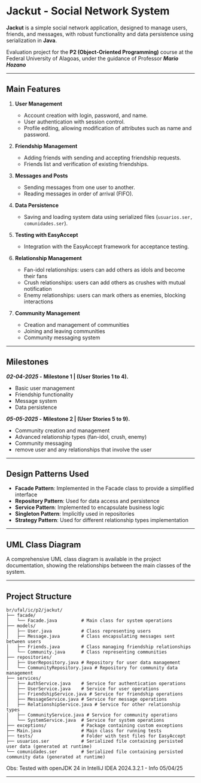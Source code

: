 # Jackut - Social Network System

**Jackut** is a simple social network application, designed to manage users, friends, and messages, with robust functionality and data persistence using serialization in **Java**.

Evaluation project for the **P2 (Object-Oriented Programming)** course at the Federal University of Alagoas, under the guidance of Professor ***Mario Hozano***

---

## Main Features

1. **User Management**
    - Account creation with login, password, and name.
    - User authentication with session control.
    - Profile editing, allowing modification of attributes such as name and password.

2. **Friendship Management**
    - Adding friends with sending and accepting friendship requests.
    - Friends list and verification of existing friendships.

3. **Messages and Posts**
    - Sending messages from one user to another.
    - Reading messages in order of arrival (FIFO).

4. **Data Persistence**
    - Saving and loading system data using serialized files (`usuarios.ser, comunidades.ser`).

5. **Testing with EasyAccept**
    - Integration with the EasyAccept framework for acceptance testing.

6. **Relationship Management**
    - Fan-idol relationships: users can add others as idols and become their fans
    - Crush relationships: users can add others as crushes with mutual notification
    - Enemy relationships: users can mark others as enemies, blocking interactions

7. **Community Management**
    - Creation and management of communities
    - Joining and leaving communities
    - Community messaging system

---
## Milestones

***02-04-2025 -*** **Milestone 1 | (User Stories 1 to 4).**
- Basic user management
- Friendship functionality
- Message system
- Data persistence

***05-05-2025 -*** **Milestone 2 | (User Stories 5 to 9).**
- Community creation and management
- Advanced relationship types (fan-idol, crush, enemy)
- Community messaging
- remove user and any relationships that involve the user

---


## Design Patterns Used

- **Facade Pattern**: Implemented in the Facade class to provide a simplified interface
- **Repository Pattern**: Used for data access and persistence
- **Service Pattern**: Implemented to encapsulate business logic
- **Singleton Pattern**: Implicitly used in repositories
- **Strategy Pattern**: Used for different relationship types implementation

---

## UML Class Diagram

A comprehensive UML class diagram is available in the project documentation, showing the relationships between the main classes of the system.

---

## Project Structure

```plaintext
br/ufal/ic/p2/jackut/
├── facade/
│   └── Facade.java         # Main class for system operations
├── models/
│   ├── User.java           # Class representing users
│   ├── Message.java        # Class encapsulating messages sent between users
│   ├── Friends.java        # Class managing friendship relationships
│   └── Community.java      # Class representing communities
├── repositories/
│   ├── UserRepository.java # Repository for user data management
│   └── CommunityRepository.java # Repository for community data management
├── services/
│   ├── AuthService.java    # Service for authentication operations
│   ├── UserService.java    # Service for user operations
│   ├── FriendshipService.java # Service for friendship operations
│   ├── MessageService.java # Service for message operations
│   ├── RelationshipService.java # Service for other relationship types
│   ├── CommunityService.java # Service for community operations
│   └── SystemService.java  # Service for system operations
├── exceptions/             # Package containing custom exceptions
├── Main.java               # Main class for running tests
├── tests/                  # Folder with test files for EasyAccept
├── usuarios.ser            # Serialized file containing persisted user data (generated at runtime)
└── comunidades.ser         # Serialized file containing persisted community data (generated at runtime)
```
Obs: Tested with openJDK 24 in IntelliJ IDEA 2024.3.2.1 - Info 05/04/25


---
